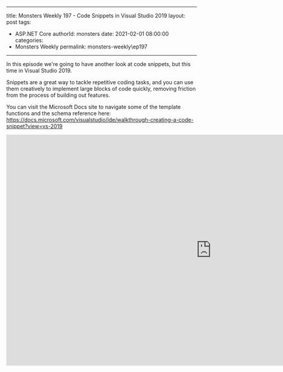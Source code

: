 
---
title: Monsters Weekly 197 -  Code Snippets in Visual Studio 2019
layout: post
tags: 
  - ASP.NET Core
authorId: monsters
date: 2021-02-01 08:00:00
categories:
  - Monsters Weekly
permalink: monsters-weekly\ep197
---

In this episode we're going to have another look at code snippets, but this time in Visual Studio 2019.

Snippets are a great way to tackle repetitive coding tasks, and you can use them creatively to implement large blocks of code quickly, removing friction from the process of building out features.

You can visit the Microsoft Docs site to navigate some of the template functions and the schema reference here: https://docs.microsoft.com/visualstudio/ide/walkthrough-creating-a-code-snippet?view=vs-2019

<iframe width="1084" height="610" src="https://www.youtube.com/embed/cG_oD4G4S6I" frameborder="0" allow="accelerometer; autoplay; encrypted-media; gyroscope; picture-in-picture" allowfullscreen></iframe>
